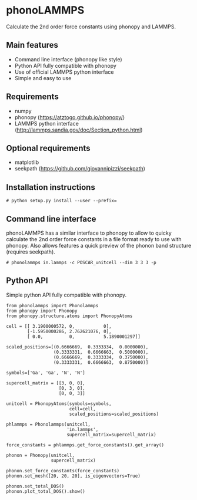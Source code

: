 
phonoLAMMPS
===========
Calculate the 2nd order force constants using phonopy and LAMMPS.

Main features
-------------
- Command line interface (phonopy like style)
- Python API fully compatible with phonopy
- Use of official LAMMPS python interface
- Simple and easy to use

Requirements
------------
- numpy
- phonopy (https://atztogo.github.io/phonopy/)
- LAMMPS python interface (http://lammps.sandia.gov/doc/Section_python.html)

Optional requirements
---------------------
- matplotlib
- seekpath (https://github.com/giovannipizzi/seekpath)


Installation instructions
--------------------------

```
# python setup.py install --user --prefix=
```

Command line interface
----------------------
phonoLAMMPS has a similar interface to phonopy to allow to quicky
calculate the 2nd order force constants in a file format ready to 
use with phonopy. Also allows features a quick preview of the phonon 
band structure (requires seekpath). 

```
# phonolammps in.lammps -c POSCAR_unitcell --dim 3 3 3 -p
```

Python API 
----------
Simple python API fully compatible with phonopy.

```
from phonolammps import Phonolammps
from phonopy import Phonopy
from phonopy.structure.atoms import PhonopyAtoms

cell = [[ 3.1900000572, 0,           0],
        [-1.5950000286, 2.762621076, 0],
        [ 0.0,          0,           5.1890001297]]

scaled_positions=[(0.6666669,  0.3333334,  0.0000000),
                  (0.3333331,  0.6666663,  0.5000000),
                  (0.6666669,  0.3333334,  0.3750000),
                  (0.3333331,  0.6666663,  0.8750000)]

symbols=['Ga', 'Ga', 'N', 'N']

supercell_matrix = [[3, 0, 0],
                    [0, 3, 0],
                    [0, 0, 3]]

unitcell = PhonopyAtoms(symbols=symbols,
                        cell=cell,
                        scaled_positions=scaled_positions)

phlammps = Phonolammps(unitcell,
                       'in.lammps',
                       supercell_matrix=supercell_matrix)

force_constants = phlammps.get_force_constants().get_array()

phonon = Phonopy(unitcell,
                 supercell_matrix)

phonon.set_force_constants(force_constants)
phonon.set_mesh([20, 20, 20], is_eigenvectors=True)

phonon.set_total_DOS()
phonon.plot_total_DOS().show()
```